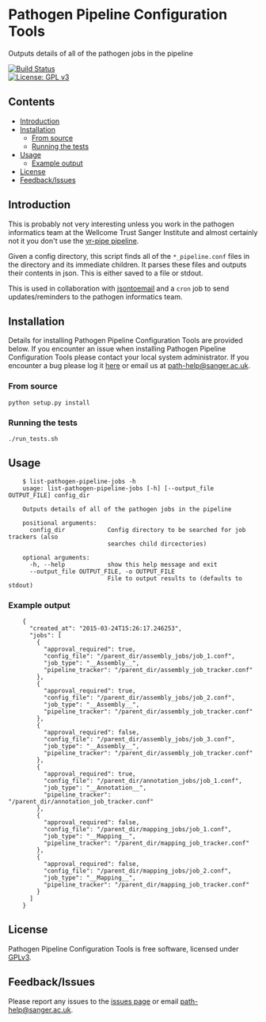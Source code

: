 # Pathogen Pipeline Configuration Tools
Outputs details of all of the pathogen jobs in the pipeline

[![Build Status](https://travis-ci.org/sanger-pathogens/PathPipeConfTools.svg?branch=master)](https://travis-ci.org/sanger-pathogens/PathPipeConfTools)   
[![License: GPL v3](https://img.shields.io/badge/License-GPL%20v3-brightgreen.svg)](https://github.com/sanger-pathogens/PathPipeConfTools/blob/master/LICENSE)   

## Contents
  * [Introduction](#introduction)
  * [Installation](#installation)
    * [From source](#from-source)
    * [Running the tests](#running-the-tests)
  * [Usage](#usage)
    * [Example output](#example-output)
  * [License](#license)
  * [Feedback/Issues](#feedbackissues)

## Introduction

This is probably not very interesting unless you work in the pathogen informatics team at the Wellcome Trust Sanger Institute and almost certainly not it you don't use the [vr-pipe pipeline](https://github.com/VertebrateResequencing/vr-pipe).   

Given a config directory, this script finds all of the `*_pipeline.conf` files in the directory and its immediate children. It parses these files and outputs their contents in json. This is either saved to a file or stdout.   

This is used in collaboration with [jsontoemail](https://github.com/sanger-pathogens/jsontoemail) and a `cron` job to send updates/reminders to the pathogen informatics team.

## Installation
Details for installing Pathogen Pipeline Configuration Tools are provided below. If you encounter an issue when installing Pathogen Pipeline Configuration Tools please contact your local system administrator. If you encounter a bug please log it [here](https://github.com/sanger-pathogens/PathPipeConfTools/issues) or email us at path-help@sanger.ac.uk.

### From source
```
python setup.py install
```
### Running the tests
```
./run_tests.sh
```

## Usage
```
    $ list-pathogen-pipeline-jobs -h
    usage: list-pathogen-pipeline-jobs [-h] [--output_file OUTPUT_FILE] config_dir

    Outputs details of all of the pathogen jobs in the pipeline

    positional arguments:
      config_dir            Config directory to be searched for job trackers (also
                            searches child dircectories)

    optional arguments:
      -h, --help            show this help message and exit
      --output_file OUTPUT_FILE, -o OUTPUT_FILE
                            File to output results to (defaults to stdout)
```
### Example output
```
    {
      "created_at": "2015-03-24T15:26:17.246253",
      "jobs": [
        {
          "approval_required": true,
          "config_file": "/parent_dir/assembly_jobs/job_1.conf",
          "job_type": "__Assembly__",
          "pipeline_tracker": "/parent_dir/assembly_job_tracker.conf"
        },
        {
          "approval_required": true,
          "config_file": "/parent_dir/assembly_jobs/job_2.conf",
          "job_type": "__Assembly__",
          "pipeline_tracker": "/parent_dir/assembly_job_tracker.conf"
        },
        {
          "approval_required": false,
          "config_file": "/parent_dir/assembly_jobs/job_3.conf",
          "job_type": "__Assembly__",
          "pipeline_tracker": "/parent_dir/assembly_job_tracker.conf"
        },
        {
          "approval_required": true,
          "config_file": "/parent_dir/annotation_jobs/job_1.conf",
          "job_type": "__Annotation__",
          "pipeline_tracker": "/parent_dir/annotation_job_tracker.conf"
        },
        {
          "approval_required": false,
          "config_file": "/parent_dir/mapping_jobs/job_1.conf",
          "job_type": "__Mapping__",
          "pipeline_tracker": "/parent_dir/mapping_job_tracker.conf"
        },
        {
          "approval_required": false,
          "config_file": "/parent_dir/mapping_jobs/job_2.conf",
          "job_type": "__Mapping__",
          "pipeline_tracker": "/parent_dir/mapping_job_tracker.conf"
        }
      ]
    }
```
## License
Pathogen Pipeline Configuration Tools is free software, licensed under [GPLv3](https://github.com/sanger-pathogens/PathPipeConfTools/blob/master/LICENSE).

## Feedback/Issues
Please report any issues to the [issues page](https://github.com/sanger-pathogens/PathPipeConfTools/issues) or email path-help@sanger.ac.uk.


